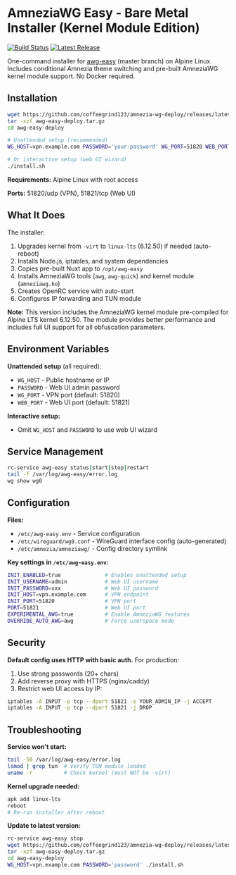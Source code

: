 # AmneziaWG Easy - Bare Metal Installer (Kernel Module Edition)

[![Build Status](https://github.com/coffeegrind123/amnezia-wg-deploy/actions/workflows/build-and-release.yml/badge.svg)](https://github.com/coffeegrind123/amnezia-wg-deploy/actions/workflows/build-and-release.yml)
[![Latest Release](https://img.shields.io/badge/release-latest-blue)](https://github.com/coffeegrind123/amnezia-wg-deploy/releases/latest)

One-command installer for [awg-easy](https://github.com/coffeegrind123/awg-easy) (master branch) on Alpine Linux. Includes conditional Amnezia theme switching and pre-built AmneziaWG kernel module support. No Docker required.

## Installation

```bash
wget https://github.com/coffeegrind123/amnezia-wg-deploy/releases/latest/download/awg-easy-deploy.tar.gz
tar -xzf awg-easy-deploy.tar.gz
cd awg-easy-deploy

# Unattended setup (recommended)
WG_HOST=vpn.example.com PASSWORD='your-password' WG_PORT=51820 WEB_PORT=51821 ./install.sh

# Or interactive setup (web UI wizard)
./install.sh
```

**Requirements:** Alpine Linux with root access

**Ports:** 51820/udp (VPN), 51821/tcp (Web UI)

## What It Does

The installer:
1. Upgrades kernel from `-virt` to `linux-lts` (6.12.50) if needed (auto-reboot)
2. Installs Node.js, iptables, and system dependencies
3. Copies pre-built Nuxt app to `/opt/awg-easy`
4. Installs AmneziaWG tools (`awg`, `awg-quick`) and kernel module (`amneziawg.ko`)
5. Creates OpenRC service with auto-start
6. Configures IP forwarding and TUN module

**Note:** This version includes the AmneziaWG kernel module pre-compiled for Alpine LTS kernel 6.12.50. The module provides better performance and includes full UI support for all obfuscation parameters.

## Environment Variables

**Unattended setup** (all required):
- `WG_HOST` - Public hostname or IP
- `PASSWORD` - Web UI admin password
- `WG_PORT` - VPN port (default: 51820)
- `WEB_PORT` - Web UI port (default: 51821)

**Interactive setup:**
- Omit `WG_HOST` and `PASSWORD` to use web UI wizard

## Service Management

```bash
rc-service awg-easy status|start|stop|restart
tail -f /var/log/awg-easy/error.log
wg show wg0
```

## Configuration

**Files:**
- `/etc/awg-easy.env` - Service configuration
- `/etc/wireguard/wg0.conf` - WireGuard interface config (auto-generated)
- `/etc/amnezia/amneziawg/` - Config directory symlink

**Key settings in `/etc/awg-easy.env`:**
```bash
INIT_ENABLED=true              # Enables unattended setup
INIT_USERNAME=admin            # Web UI username
INIT_PASSWORD=xxx              # Web UI password
INIT_HOST=vpn.example.com      # VPN endpoint
INIT_PORT=51820                # VPN port
PORT=51821                     # Web UI port
EXPERIMENTAL_AWG=true          # Enable AmneziaWG features
OVERRIDE_AUTO_AWG=awg          # Force userspace mode
```

## Security

**Default config uses HTTP with basic auth.** For production:

1. Use strong passwords (20+ chars)
2. Add reverse proxy with HTTPS (nginx/caddy)
3. Restrict web UI access by IP:

```bash
iptables -A INPUT -p tcp --dport 51821 -s YOUR_ADMIN_IP -j ACCEPT
iptables -A INPUT -p tcp --dport 51821 -j DROP
```

## Troubleshooting

**Service won't start:**
```bash
tail -50 /var/log/awg-easy/error.log
lsmod | grep tun  # Verify TUN module loaded
uname -r          # Check kernel (must NOT be -virt)
```

**Kernel upgrade needed:**
```bash
apk add linux-lts
reboot
# Re-run installer after reboot
```

**Update to latest version:**
```bash
rc-service awg-easy stop
wget https://github.com/coffeegrind123/amnezia-wg-deploy/releases/latest/download/awg-easy-deploy.tar.gz
tar -xzf awg-easy-deploy.tar.gz
cd awg-easy-deploy
WG_HOST=vpn.example.com PASSWORD='password' ./install.sh
```
